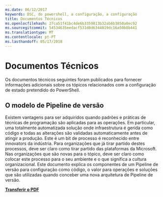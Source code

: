 ```yaml
---
ms.date: 06/12/2017
keywords: DSC, do powershell, a configuração, a configuração
title: Documentos Técnicos
ms.openlocfilehash: 27ca51f41bc4de6b3359813b32ab6b3850a8ec92
ms.sourcegitcommit: 54534635eedacf531d8d6344019dc16a50b8b441
ms.translationtype: MT
ms.contentlocale: pt-PT
ms.lasthandoff: 05/17/2018
---
```

# <a name="whitepapers"></a>Documentos Técnicos

Os documentos técnicos seguintes foram publicados para fornecer informações adicionais sobre os tópicos relacionados com a configuração de estado pretendido do PowerShell.

## <a name="the-release-pipeline-model"></a>O modelo de Pipeline de versão
Existem vantagens para ser adquiridos quando padrões e práticas de técnicas de programação são aplicadas para as operações. Em particular, uma totalmente automatizada solução onde infraestrutura é gerida como código e todas as alterações são validadas automaticamente antes de atingir a produção. Este é um bit de processo é reconhecido entre innovators da indústria. Para organizações que já tirar partido destes processos, deve ser claro como tirar partido das plataformas da Microsoft. Nas organizações que são novas para o tópico, deve ser claro como colocar este processo para o seu ambiente e o que significa a cultura organizacional. Este documento explica os componentes de um Pipeline de versão para configuração como código, o valor para operações e soluções que são utilizadas quando conceber uma nova arquitetura de Pipeline de versão.

**[Transferir o PDF](http://aka.ms/thereleasepipelinemodelpdf)**